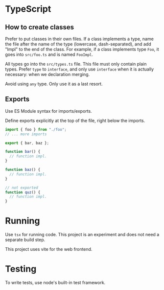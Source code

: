 # TypeScript

## How to create classes

Prefer to put classes in their own files. If a class implements a type, name the
file after the name of the type (lowercase, dash-separated), and add "Impl" to
the end of the class. For example, if a class implements type `Foo`, it goes
into `src/foo.ts` and is named `FooImpl`.

All types go into the `src/types.ts` file. This file must only contain plain
types. Prefer `type` to `interface`, and only use `interface` when it is
actually necessary: when we declaration merging.

Avoid using `any` type. Only use it as a last resort.

## Exports

Use ES Module syntax for imports/exports.

Define exports explicitly at the top of the file, right below the imports.

```ts
import { foo } from "./foo";
// ... more imports

export { bar, baz };

function bar() {
  // function impl.
}

function baz() {
  // function impl.
}

// not exported
function quz() {
  // function impl.
}
```

# Running

Use `tsx` for running code. This project is an experiment and does not need a
separate build step.

This project uses vite for the web frontend.

# Testing

To write tests, use node's built-in test framework.
